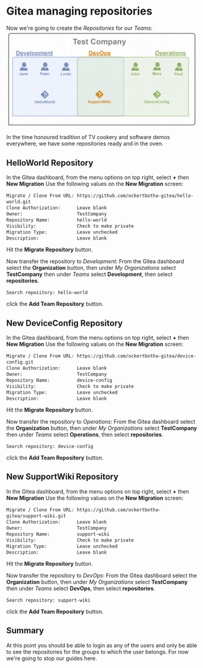 # Gitea managing repositories

Now we're going to create the *Repositories* for our *Teams*:
![](screenshots/0202-UserGroupProjectMap-v02.png?raw=true)

In the time honoured tradition of TV cookery and software demos everywhere,
we have some repositories ready and in the oven.

## HelloWorld Repository
In the Gitea dashboard, from the menu options on top right, select
**+** then **New Migration**
Use the following values on the **New Migration** screen:
```
Migrate / Clone From URL: https://github.com/ockertbotha-gitea/hello-world.git
Clone Authorization:      Leave blank
Owner:                    TestCompany
Repository Name:          hello-world
Visibility:               Check to make private  
Migration Type:           Leave unchecked
Description:              Leave blank
```
Hit the **Migrate Repository** button.

Now transfer the repository to *Development*: From the Gitea dashboard select the
**Organization** button, then under *My Organizations* select **TestCompany**
then under *Teams* select **Development**, then select **repositories**.
```
Search repository: hello-world
```
click the **Add Team Repository** button.

## New DeviceConfig Repository
In the Gitea dashboard, from the menu options on top right, select
**+** then **New Migration**
Use the following values on the **New Migration** screen:
```
Migrate / Clone From URL: https://github.com/ockertbotha-gitea/device-config.git
Clone Authorization:      Leave blank
Owner:                    TestCompany
Repository Name:          device-config
Visibility:               Check to make private  
Migration Type:           Leave unchecked
Description:              Leave blank
```
Hit the **Migrate Repository** button.

Now transfer the repository to *Operations*: From the Gitea dashboard select the
**Organization** button, then under *My Organizations* select **TestCompany**
then under *Teams* select **Operations**, then select **repositories**.
```
Search repository: device-config
```
click the **Add Team Repository** button.

## New SupportWiki Repository
In the Gitea dashboard, from the menu options on top right, select
**+** then **New Migration**
Use the following values on the **New Migration** screen:
```
Migrate / Clone From URL: https://github.com/ockertbotha-gitea/support-wiki.git
Clone Authorization:      Leave blank
Owner:                    TestCompany
Repository Name:          support-wiki
Visibility:               Check to make private  
Migration Type:           Leave unchecked
Description:              Leave blank
```
Hit the **Migrate Repository** button.

Now transfer the repository to *DevOps*: From the Gitea dashboard select the
**Organization** button, then under *My Organizations* select **TestCompany**
then under *Teams* select **DevOps**, then select **repositories**.
```
Search repository: support-wiki
```
click the **Add Team Repository** button.

## Summary
At this point you should be able to login as any of the users and only be able
to see the repositories for the groups to which the user belongs. For now we're
going to stop our guides here.
